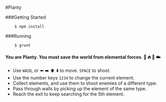 #Planty

###Getting Started

```
	$ npm install
```

###Running

```
	$ grunt
```

#### You are Planty. You must save the world from elemental forces. :ocean: :fire: :volcano: :cloud:
- Use `WASD`, or :arrow_left: :arrow_right: :arrow_up: :arrow_down: to move. `SPACE` to shoot.
- Use the number keys `1234` to change the current element.
- Collect elements, and use them to shoot enemies of a different type.
- Pass through walls by picking up the element of the same type.
- Reach the exit to keep searching for the 5th element.